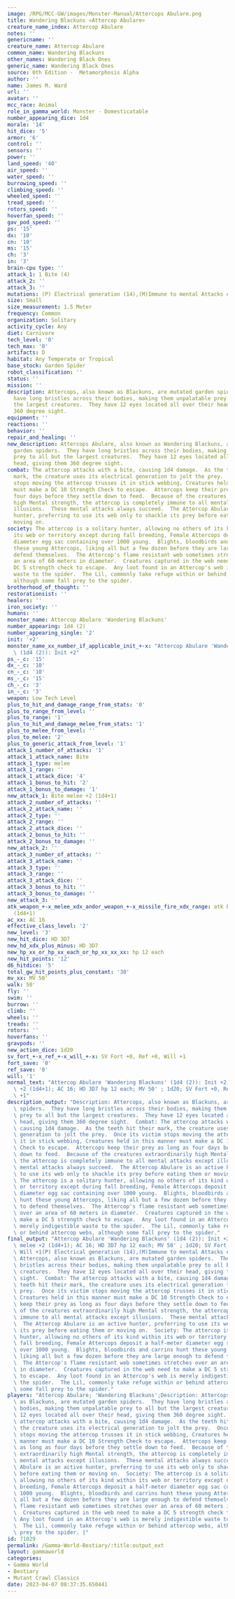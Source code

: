 ```yaml
---
image: /RPG/MCC-GW/images/Monster-Manual/Attercops Abulare.png
title: Wandering Blackuns «Attercop Abulare»
creature_name_index: Attercop Abulare
notes: ''
genericname: ''
creature_name: Attercop Abulare
common_name: Wandering Blackuns
other_names: Wandering Black Ones
generic_name: Wandering Black Ones
source: 0th Edition -  Metamorphosis Alpha
author: ''
name: James M. Ward
url: ''
avatar: ''
mcc_race: Animal
role_in_gamma_world: Monster - Domesticatable
number_appearing_dice: 1d4
morale: '14'
hit_dice: '5'
armor: '6'
control: ''
sensors: ''
power: ''
land_speed: '40'
air_speed: ''
water_speed: ''
burrowing_speed: ''
climbing_speed: ''
wheeled_speed: ''
tread_speed: ''
rotors_speed: ''
hoverfan_speed: ''
gav_pod_speed: ''
ps: '15'
dx: '10'
cn: '10'
ms: '15'
ch: '3'
in: '3'
brain-cpu type: ''
attack_1: 1 Bite (4)
attack_2: ''
attack_3: ''
mutations: (P) Electrical generation (14),(M)Immune to mental Attacks except Illusion
size: Small
size_measurement: 1.5 Meter
frequency: Common
organization: Solitary
activity_cycle: Any
diet: Carnivore
tech_level: '0'
tech_max: '0'
artifacts: D
habitat: Any Temperate or Tropical
base_stock: Garden Spider
robot_classification: ''
status: ''
mission: ''
description: Attercops, also known as Blackuns, are mutated garden spiders.  They
  have long bristles across their bodies, making them unpalatable prey to all but
  the largest creatures.  They have 12 eyes located all over their head, giving them
  360 degree sight.
equipment: ''
reactions: ''
behavior: ''
repair_and_healing: ''
new_description: Attercops Abulare, also known as Wandering Blackuns, are mutated
  garden spiders.  They have long bristles across their bodies, making them unpalatable
  prey to all but the largest creatures.  They have 12 eyes located all over their
  head, giving them 360 degree sight.
combat: The attercop attacks with a bite, causing 1d4 damage.  As the teeth hit their
  mark, the creature uses its electrical generation to jolt the prey.  Once its victim
  stops moving the attercop trusses it in stick webbing, Creatures held in this manner
  must make a DC 10 Strength Check to escape.  Attercops keep their prey as long as
  four days before they settle down to feed.  Because of the creatures extraordinarily
  high Mental strength, the attercop is completely immune to all mental attacks except
  illusions.  These mental attacks always succeed.  The Attercop Abulare is an active
  hunter, preferring to use its web only to shackle its prey before eating them or
  moving on.
society: The attercop is a solitary hunter, allowing no others of its kind within
  its web or territory except during fall breeding, Female Attercops deposit a half-meter
  diameter egg sac containing over 1000 young.  Blights, bloodbirds and carrins hunt
  these young Attercops, liking all but a few dozen before they are large enough to
  defend themselves.  The Attercop's flame resistant web sometimes stretches over
  an area of 60 meters in diameter.  Creatures captured in the web need to make a
  DC 5 strength check to escape.  Any loot found in an Attercop's web is merely indigestible
  waste to the spider.  The Lil, commonly take refuge within or behind attercop webs,
  although some fall prey to the spider.
brotherhood_of_thought: ''
restorationsist: ''
healers: ''
iron_society: ''
humans: ''
monster_name: Attercop Abulare 'Wandering Blackuns'
number_appearing: 1d4 (2)
number_appearing_single: '2'
init: '+2'
monster_name_xx_number_if_applicable_init_+-x: "Attercop Abulare 'Wandering Blackuns'\
  \ (1d4 (2)): Init +2"
ps_-_c: '15'
dx_-_c: '10'
cn_-_c: '10'
ms_-_c: '15'
ch_-_c: '3'
in_-_c: '3'
weapon: Low Tech Level
plus_to_hit_and_damage_range_from_stats: '0'
plus_to_range_from_level: ''
plus_to_range: '1'
plus_to_hit_and_damage_melee_from_stats: '1'
plus_to_melee_from_level: ''
plus_to_melee: '2'
plus_to_generic_attack_from_level: '1'
attack_1_number_of_attacks: '1'
attack_1_attack_name: Bite
attack_1_type: melee
attack_1_range: ''
attack_1_attack_dice: '4'
attack_1_bonus_to_hit: '2'
attack_1_bonus_to_damage: '1'
new_attack_1: Bite melee +2 (1d4+1)
attack_2_number_of_attacks: ''
attack_2_attack_name: ''
attack_2_type: ''
attack_2_range: ''
attack_2_attack_dice: ''
attack_2_bonus_to_hit: ''
attack_2_bonus_to_damage: ''
new_attack_2: ''
attack_3_number_of_attacks: ''
attack_3_attack_name: ''
attack_3_type: ''
attack_3_range: ''
attack_3_attack_dice: ''
attack_3_bonus_to_hit: ''
attack_3_bonus_to_damage: ''
new_attack_3: ''
atk_weapon_+-x_melee_xdx_andor_weapon_+-x_missile_fire_xdx_range: atk bite melee +2
  (1d4+1)
ac_xx: AC 16
effective_class_level: '2'
new_level: '3'
new_hit_dice: HD 3D7
new_hd_xdx_plus_minus: HD 3D7
new_hp_xx_or_hp_xx_each_or_hp_xx_xx_xx: hp 12 each
new_hit_points: '12'
d6_hitdice: '5'
total_gw_hit_points_plus_constant: '30'
mv_xx: MV 50'
walk: 50'
fly: ''
swim: ''
burrow: ''
climb: ''
wheels: ''
treads: ''
rotors: ''
hoverfans: ''
gravpods: ''
new_action_dice: 1d20
sv_fort_+-x_ref_+-x_will_+-x: SV Fort +0, Ref +0, Will +1
fort_save: '0'
ref_save: '0'
will: '1'
normal_text: "Attercop Abulare 'Wandering Blackuns' (1d4 (2)): Init +2; atk bite melee\
  \ +2 (1d4+1); AC 16; HD 3D7 hp 12 each; MV 50' ; 1d20; SV Fort +0, Ref +0, Will\
  \ +1"
description_output: "Description: Attercops, also known as Blackuns, are mutated garden\
  \ spiders.  They have long bristles across their bodies, making them unpalatable\
  \ prey to all but the largest creatures.  They have 12 eyes located all over their\
  \ head, giving them 360 degree sight.  Combat: The attercop attacks with a bite,\
  \ causing 1d4 damage.  As the teeth hit their mark, the creature uses its electrical\
  \ generation to jolt the prey.  Once its victim stops moving the attercop trusses\
  \ it in stick webbing, Creatures held in this manner must make a DC 10 Strength\
  \ Check to escape.  Attercops keep their prey as long as four days before they settle\
  \ down to feed.  Because of the creatures extraordinarily high Mental strength,\
  \ the attercop is completely immune to all mental attacks except illusions.  These\
  \ mental attacks always succeed.  The Attercop Abulare is an active hunter, preferring\
  \ to use its web only to shackle its prey before eating them or moving on.  Society:\
  \ The attercop is a solitary hunter, allowing no others of its kind within its web\
  \ or territory except during fall breeding, Female Attercops deposit a half-meter\
  \ diameter egg sac containing over 1000 young.  Blights, bloodbirds and carrins\
  \ hunt these young Attercops, liking all but a few dozen before they are large enough\
  \ to defend themselves.  The Attercop's flame resistant web sometimes stretches\
  \ over an area of 60 meters in diameter.  Creatures captured in the web need to\
  \ make a DC 5 strength check to escape.  Any loot found in an Attercop's web is\
  \ merely indigestible waste to the spider.  The Lil, commonly take refuge within\
  \ or behind attercop webs, although some fall prey to the spider."
final_output: "Attercop Abulare 'Wandering Blackuns' (1d4 (2)): Init +2; atk bite\
  \ melee +2 (1d4+1); AC 16; HD 3D7 hp 12 each; MV 50' ; 1d20; SV Fort +0, Ref +0,\
  \ Will +1(P) Electrical generation (14),(M)Immune to mental Attacks except IllusionDescription:\
  \ Attercops, also known as Blackuns, are mutated garden spiders.  They have long\
  \ bristles across their bodies, making them unpalatable prey to all but the largest\
  \ creatures.  They have 12 eyes located all over their head, giving them 360 degree\
  \ sight.  Combat: The attercop attacks with a bite, causing 1d4 damage.  As the\
  \ teeth hit their mark, the creature uses its electrical generation to jolt the\
  \ prey.  Once its victim stops moving the attercop trusses it in stick webbing,\
  \ Creatures held in this manner must make a DC 10 Strength Check to escape.  Attercops\
  \ keep their prey as long as four days before they settle down to feed.  Because\
  \ of the creatures extraordinarily high Mental strength, the attercop is completely\
  \ immune to all mental attacks except illusions.  These mental attacks always succeed.\
  \  The Attercop Abulare is an active hunter, preferring to use its web only to shackle\
  \ its prey before eating them or moving on.  Society: The attercop is a solitary\
  \ hunter, allowing no others of its kind within its web or territory except during\
  \ fall breeding, Female Attercops deposit a half-meter diameter egg sac containing\
  \ over 1000 young.  Blights, bloodbirds and carrins hunt these young Attercops,\
  \ liking all but a few dozen before they are large enough to defend themselves.\
  \  The Attercop's flame resistant web sometimes stretches over an area of 60 meters\
  \ in diameter.  Creatures captured in the web need to make a DC 5 strength check\
  \ to escape.  Any loot found in an Attercop's web is merely indigestible waste to\
  \ the spider.  The Lil, commonly take refuge within or behind attercop webs, although\
  \ some fall prey to the spider."
players: "Attercop Abulare; 'Wandering Blackuns';Description: Attercops, also known\
  \ as Blackuns, are mutated garden spiders.  They have long bristles across their\
  \ bodies, making them unpalatable prey to all but the largest creatures.  They have\
  \ 12 eyes located all over their head, giving them 360 degree sight.  Combat: The\
  \ attercop attacks with a bite, causing 1d4 damage.  As the teeth hit their mark,\
  \ the creature uses its electrical generation to jolt the prey.  Once its victim\
  \ stops moving the attercop trusses it in stick webbing, Creatures held in this\
  \ manner must make a DC 10 Strength Check to escape.  Attercops keep their prey\
  \ as long as four days before they settle down to feed.  Because of the creatures\
  \ extraordinarily high Mental strength, the attercop is completely immune to all\
  \ mental attacks except illusions.  These mental attacks always succeed.  The Attercop\
  \ Abulare is an active hunter, preferring to use its web only to shackle its prey\
  \ before eating them or moving on.  Society: The attercop is a solitary hunter,\
  \ allowing no others of its kind within its web or territory except during fall\
  \ breeding, Female Attercops deposit a half-meter diameter egg sac containing over\
  \ 1000 young.  Blights, bloodbirds and carrins hunt these young Attercops, liking\
  \ all but a few dozen before they are large enough to defend themselves.  The Attercop's\
  \ flame resistant web sometimes stretches over an area of 60 meters in diameter.\
  \  Creatures captured in the web need to make a DC 5 strength check to escape. \
  \ Any loot found in an Attercop's web is merely indigestible waste to the spider.\
  \  The Lil, commonly take refuge within or behind attercop webs, although some fall\
  \ prey to the spider. |"
id: 71029
permalink: /Gamma-World-Bestiary/:title:output_ext
layout: gammaworld
categories:
- Gamma World
- Bestiary
- Mutant Crawl Classics
date: 2023-04-07 08:37:35.650441
---
```

